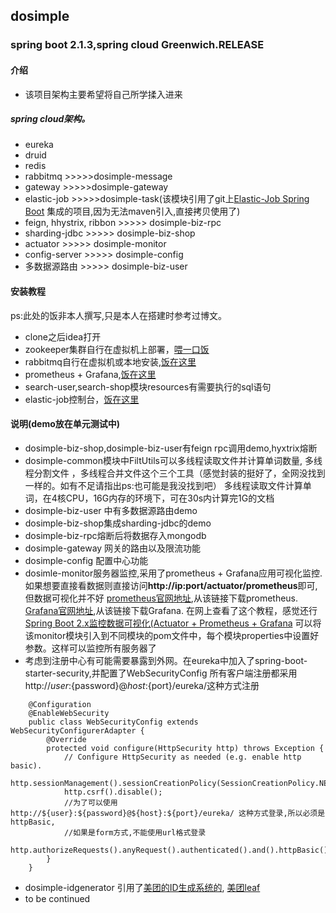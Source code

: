 ## dosimple
### spring boot 2.1.3,spring cloud Greenwich.RELEASE
#### 介绍
- 该项目架构主要希望将自己所学揉入进来
##### spring cloud架构。 
- eureka
- druid
- redis
- rabbitmq >>>>>dosimple-message
- gateway >>>>>dosimple-gateway
- elastic-job >>>>>dosimple-task(该模块引用了git上[Elastic-Job Spring Boot](https://github.com/yinjihuan/elastic-job-spring-boot-starter)
集成的项目,因为无法maven引入,直接拷贝使用了)
- feign, hhystrix, ribbon >>>>> dosimple-biz-rpc
- sharding-jdbc >>>>> dosimple-biz-shop
- actuator >>>>> dosimple-monitor
- config-server >>>>> dosimple-config
- 多数据源路由 >>>>> dosimple-biz-user
#### 安装教程
ps:此处的饭非本人撰写,只是本人在搭建时参考过博文。
- clone之后idea打开
- zookeeper集群自行在虚拟机上部署，<a href="https://blog.csdn.net/cruise_h/article/details/19046357" target="_blank">喂一口饭</a>
- rabbitmq自行在虚拟机或本地安装,<a href="https://blog.csdn.net/qq_16538827/article/details/82838419" target="_blank">饭在这里</a>
- prometheus + Grafana,<a href="http://www.itmuch.com/spring-boot/actuator-prometheus-grafana/" target="_blank">饭在这里</a>
- search-user,search-shop模块resources有需要执行的sql语句
- elastic-job控制台，<a href="https://blog.csdn.net/qq_31289187/article/details/84843044" target="_blank">饭在这里</a>
#### 说明(demo放在单元测试中)

- dosimple-biz-shop,dosimple-biz-user有feign rpc调用demo,hyxtrix熔断
- dosimple-common模块中FiltUtils可以多线程读取文件并计算单词数量, 多线程分割文件
，多线程合并文件这个三个工具（感觉封装的挺好了，全网没找到一样的。如有不足请指出ps:也可能是我没找到吧）
多线程读取文件计算单词，在4核CPU，16G内存的环境下，可在30s内计算完1G的文档
- dosimple-biz-user 中有多数据源路由demo
- dosimple-biz-shop集成sharding-jdbc的demo
- dosimple-biz-rpc熔断后将数据存入mongodb
- dosimple-gateway 网关的路由以及限流功能
- dosimple-config 配置中心功能
- dosimle-monitor服务器监控,采用了prometheus + Grafana应用可视化监控.如果想要直接看数据则直接访问<b>http://ip:port/actuator/prometheus</b>即可,但数据可视化并不好
[prometheus官网地址](https://prometheus.io/),从该链接下载prometheus.
[Grafana官网地址](https://grafana.com/),从该链接下载Grafana.
在网上查看了这个教程，感觉还行
[Spring Boot 2.x监控数据可视化(Actuator + Prometheus + Grafana](http://www.itmuch.com/spring-boot/actuator-prometheus-grafana/)
可以将该monitor模块引入到不同模块的pom文件中，每个模块properties中设置好参数。这样可以监控所有服务器了
- 考虑到注册中心有可能需要暴露到外网。在eureka中加入了spring-boot-starter-security,并配置了WebSecurityConfig
所有客户端注册都采用http://${user}:${password}@${host}:${port}/eureka/这种方式注册
```
    @Configuration
    @EnableWebSecurity
    public class WebSecurityConfig extends WebSecurityConfigurerAdapter {
        @Override
        protected void configure(HttpSecurity http) throws Exception {
            // Configure HttpSecurity as needed (e.g. enable http basic).
            http.sessionManagement().sessionCreationPolicy(SessionCreationPolicy.NEVER);
            http.csrf().disable();
            //为了可以使用 http://${user}:${password}@${host}:${port}/eureka/ 这种方式登录,所以必须是httpBasic,
            //如果是form方式,不能使用url格式登录
            http.authorizeRequests().anyRequest().authenticated().and().httpBasic();
        }
    }
```
- dosimple-idgenerator 引用了<a href="https://tech.meituan.com/2017/04/21/mt-leaf.html" target="_blank">美团的ID生成系统的</a>,
[美团leaf](https://github.com/Meituan-Dianping/Leaf)
- to be continued
 



